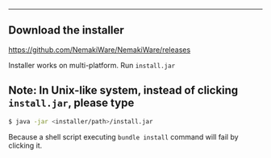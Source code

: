 ---


## Download the installer
https://github.com/NemakiWare/NemakiWare/releases

Installer works on multi-platform.
Run `install.jar`

## Note: In Unix-like system, instead of clicking `install.jar`, please type
```sh
$ java -jar <installer/path>/install.jar
```
Because a shell script executing `bundle install` command will fail by clicking it.



